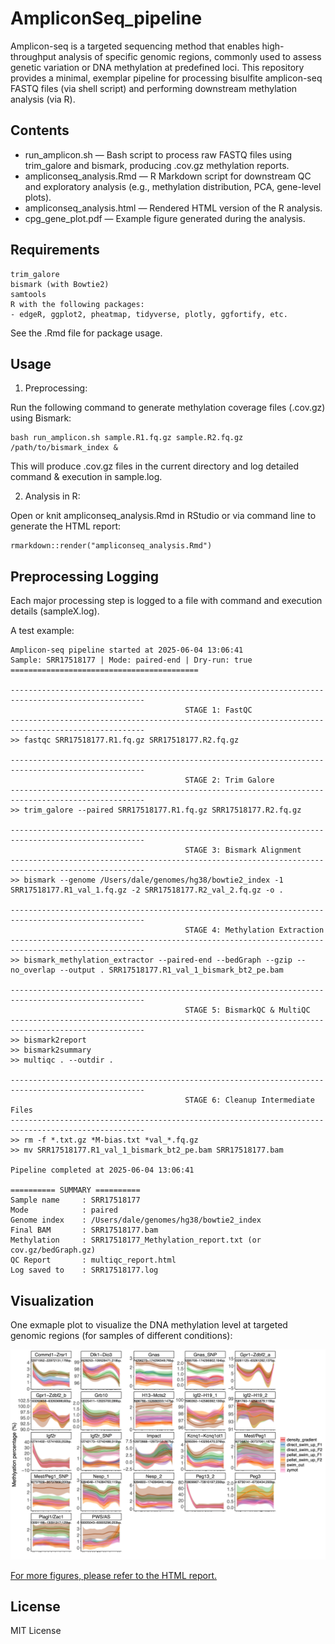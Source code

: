 # AmpliconSeq_pipeline 

Amplicon-seq is a targeted sequencing method that enables high-throughput analysis of specific genomic regions, commonly used to assess genetic variation or DNA methylation at predefined loci. This repository provides a minimal, exemplar pipeline for processing bisulfite amplicon-seq FASTQ files (via shell script) and performing downstream methylation analysis (via R).

## Contents
- run_amplicon.sh — Bash script to process raw FASTQ files using trim_galore and bismark, producing .cov.gz methylation reports.
- ampliconseq_analysis.Rmd — R Markdown script for downstream QC and exploratory analysis (e.g., methylation distribution, PCA, gene-level plots).
- ampliconseq_analysis.html — Rendered HTML version of the R analysis.
- cpg_gene_plot.pdf — Example figure generated during the analysis.


## Requirements
	trim_galore
	bismark (with Bowtie2)
	samtools
	R with the following packages:
	- edgeR, ggplot2, pheatmap, tidyverse, plotly, ggfortify, etc.

See the .Rmd file for package usage.

## Usage

1.	Preprocessing:

Run the following command to generate methylation coverage files (.cov.gz) using Bismark:
```
bash run_amplicon.sh sample.R1.fq.gz sample.R2.fq.gz /path/to/bismark_index &
```
This will produce .cov.gz files in the current directory and log detailed command & execution in sample.log.

2.	Analysis in R:

Open or knit ampliconseq_analysis.Rmd in RStudio or via command line to generate the HTML report:

```
rmarkdown::render("ampliconseq_analysis.Rmd")
```
## Preprocessing Logging

Each major processing step is logged to a file with command and execution details (sampleX.log).

A test example:
```
Amplicon-seq pipeline started at 2025-06-04 13:06:41
Sample: SRR17518177 | Mode: paired-end | Dry-run: true
==========================================

----------------------------------------------------------------------------------------------------
                                       STAGE 1: FastQC
----------------------------------------------------------------------------------------------------
>> fastqc SRR17518177.R1.fq.gz SRR17518177.R2.fq.gz

----------------------------------------------------------------------------------------------------
                                       STAGE 2: Trim Galore
----------------------------------------------------------------------------------------------------
>> trim_galore --paired SRR17518177.R1.fq.gz SRR17518177.R2.fq.gz

----------------------------------------------------------------------------------------------------
                                       STAGE 3: Bismark Alignment
----------------------------------------------------------------------------------------------------
>> bismark --genome /Users/dale/genomes/hg38/bowtie2_index -1 SRR17518177.R1_val_1.fq.gz -2 SRR17518177.R2_val_2.fq.gz -o .

----------------------------------------------------------------------------------------------------
                                       STAGE 4: Methylation Extraction
----------------------------------------------------------------------------------------------------
>> bismark_methylation_extractor --paired-end --bedGraph --gzip --no_overlap --output . SRR17518177.R1_val_1_bismark_bt2_pe.bam

----------------------------------------------------------------------------------------------------
                                       STAGE 5: BismarkQC & MultiQC
----------------------------------------------------------------------------------------------------
>> bismark2report
>> bismark2summary
>> multiqc . --outdir .

----------------------------------------------------------------------------------------------------
                                       STAGE 6: Cleanup Intermediate Files
----------------------------------------------------------------------------------------------------
>> rm -f *.txt.gz *M-bias.txt *val_*.fq.gz
>> mv SRR17518177.R1_val_1_bismark_bt2_pe.bam SRR17518177.bam

Pipeline completed at 2025-06-04 13:06:41

========== SUMMARY ==========
Sample name     : SRR17518177
Mode            : paired
Genome index    : /Users/dale/genomes/hg38/bowtie2_index
Final BAM       : SRR17518177.bam
Methylation     : SRR17518177_Methylation_report.txt (or cov.gz/bedGraph.gz)
QC Report       : multiqc_report.html
Log saved to    : SRR17518177.log
```

## Visualization
One exmaple plot to visualize the DNA methylation level at targeted genomic regions (for samples of different conditions):

![Example plot](./cpg_gene_plot.png)

[For more figures, please refer to the HTML report.](https://lwang-genomics.github.io/Amplicon_analysis/)

## License

MIT License